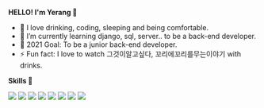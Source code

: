 **<p>HELLO! I'm Yerang 👋</p>**
- 👀 I love drinking, coding, sleeping and being comfortable.
- 🌱 I’m currently learning django, sql, server..  to be a back-end developer.
- 💞️ 2021 Goal: To be a junior back-end developer.
- ⚡ Fun fact: I love to watch 그것이알고싶다, 꼬리에꼬리를무는이야기 with drinks.


**<p>Skills 🌱</p>**
<div>
  <img src="https://img.shields.io/badge/Python-3766AB?style=flat-square&logo=Python&logoColor=white">
  <img src="https://img.shields.io/badge/Django-092E20?style=flat-square&logo=Django&logoColor=white">
  <img src="https://img.shields.io/badge/Mysql-4479A1?style=flat-square&logo=Mysql&logoColor=white">
  <img src="https://img.shields.io/badge/VScode-007ACC?style=flat-square&logo=Visualstudiocode&logoColor=white">
  <img src="https://img.shields.io/badge/Git-F05032?style=flat-square&logo=Git&logoColor=white">
  <img src="https://img.shields.io/badge/Github-181717?style=flat-square&logo=Github&logoColor=white">
  <img src="https://img.shields.io/badge/Docker-2496ED?style=flat-square&logo=Docker&logoColor=white">
  <img src="https://img.shields.io/badge/AmazonAWS-232F3E?style=flat-square&logo=AmazonAWS&logoColor=white">
</div>

<!---
Yerang-Kim/Yerang-Kim is a ✨ special ✨ repository because its `README.md` (this file) appears on your GitHub profile.
You can click the Preview link to take a look at your changes.
--->
